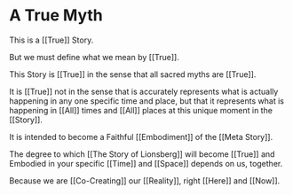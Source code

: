 # A True Myth

This is a [[True]] Story. 

But we must define what we mean by [[True]].  

This Story is [[True]] in the sense that all sacred myths are [[True]].  

It is [[True]] not in the sense that is accurately represents what is actually happening in any one specific time and place, but that it represents what is happening in [[All]] times and [[All]] places at this unique moment in the [[Story]]. 

It is intended to become a Faithful [[Embodiment]] of the [[Meta Story]]. 

The degree to which [[The Story of Lionsberg]]  will become [[True]] and Embodied in your specific [[Time]] and [[Space]] depends on us, together. 

Because we are [[Co-Creating]] our [[Reality]], right [[Here]] and [[Now]]. 
